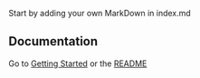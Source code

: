Start by adding your own MarkDown in index.md 

## Documentation

Go to [Getting Started](docs/getting-started.md) or the [README](README.md)